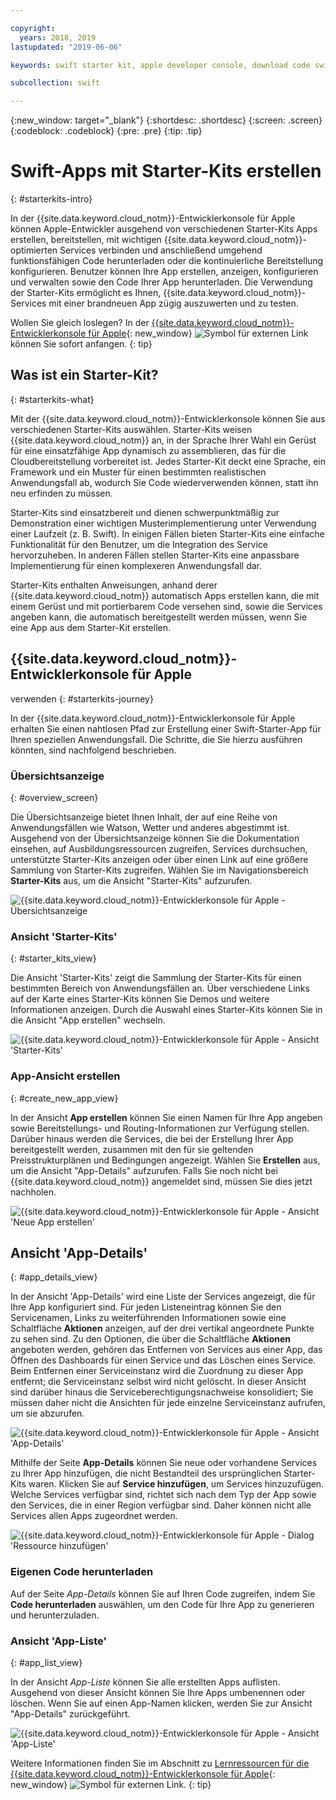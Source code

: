 ```yaml
---

copyright:
  years: 2018, 2019
lastupdated: "2019-06-06"

keywords: swift starter kit, apple developer console, download code swift, app details swift, create swift app

subcollection: swift

---
```


{:new_window: target="_blank"}
{:shortdesc: .shortdesc}
{:screen: .screen}
{:codeblock: .codeblock}
{:pre: .pre}
{:tip: .tip}

# Swift-Apps mit Starter-Kits erstellen
{: #starterkits-intro}

In der {{site.data.keyword.cloud_notm}}-Entwicklerkonsole für
Apple
können Apple-Entwickler ausgehend von verschiedenen Starter-Kits Apps
erstellen, bereitstellen, mit wichtigen
{{site.data.keyword.cloud_notm}}-optimierten Services verbinden und
anschließend umgehend funktionsfähigen Code herunterladen oder die
kontinuierliche Bereitstellung konfigurieren. Benutzer können Ihre App
erstellen, anzeigen, konfigurieren und verwalten sowie den Code Ihrer App
herunterladen. Die Verwendung der Starter-Kits ermöglicht es Ihnen,
{{site.data.keyword.cloud_notm}}-Services mit einer brandneuen App
zügig auszuwerten und zu testen.

Wollen Sie gleich loslegen? In der [{{site.data.keyword.cloud_notm}}-Entwicklerkonsole für Apple](https://{DomainName}/developer/appledevelopment/starter-kits){: new_window} ![Symbol für externen Link](../../icons/launch-glyph.svg "Symbol für externen Link") können Sie sofort anfangen.
{: tip}

## Was ist ein Starter-Kit?
{: #starterkits-what}

Mit der {{site.data.keyword.cloud_notm}}-Entwicklerkonsole können Sie aus verschiedenen Starter-Kits auswählen. Starter-Kits weisen
{{site.data.keyword.cloud_notm}} an, in der Sprache Ihrer Wahl ein Gerüst
für eine einsatzfähige App dynamisch zu assemblieren, das für die
Cloudbereitstellung vorbereitet ist. Jedes Starter-Kit deckt eine Sprache, ein
Framework und ein Muster für einen bestimmten realistischen Anwendungsfall ab,
wodurch Sie Code wiederverwenden können, statt ihn neu erfinden zu müssen.

Starter-Kits sind einsatzbereit und dienen schwerpunktmäßig zur
Demonstration einer wichtigen Musterimplementierung unter Verwendung einer
Laufzeit (z. B. Swift). In einigen Fällen bieten Starter-Kits eine einfache
Funktionalität für den Benutzer, um die Integration des Service
hervorzuheben. In anderen Fällen stellen Starter-Kits eine anpassbare
Implementierung für einen komplexeren Anwendungsfall dar.

Starter-Kits enthalten Anweisungen, anhand derer {{site.data.keyword.cloud_notm}} automatisch Apps erstellen kann, die mit einem Gerüst und mit portierbarem Code versehen sind, sowie die Services angeben kann, die automatisch bereitgestellt werden müssen, wenn Sie eine App aus dem Starter-Kit erstellen.

## {{site.data.keyword.cloud_notm}}-Entwicklerkonsole für Apple
verwenden
{: #starterkits-journey}

In der {{site.data.keyword.cloud_notm}}-Entwicklerkonsole für
Apple erhalten Sie einen nahtlosen Pfad zur Erstellung einer
Swift-Starter-App für Ihren speziellen Anwendungsfall. Die Schritte, die Sie
hierzu ausführen könnten, sind nachfolgend beschrieben.

### Übersichtsanzeige
{: #overview_screen}

Die Übersichtsanzeige bietet Ihnen Inhalt, der auf eine Reihe von
Anwendungsfällen wie Watson, Wetter und anderes abgestimmt ist. Ausgehend von
der Übersichtsanzeige können Sie die Dokumentation einsehen, auf
Ausbildungsressourcen zugreifen, Services durchsuchen, unterstützte
Starter-Kits anzeigen oder über einen Link auf eine größere Sammlung von
Starter-Kits zugreifen. Wählen Sie im Navigationsbereich **Starter-Kits** aus, um die Ansicht "Starter-Kits" aufzurufen.

![{{site.data.keyword.cloud_notm}}-Entwicklerkonsole für Apple - Übersichtsanzeige](images/overview_screen.png "Übersichtsanzeige")

### Ansicht 'Starter-Kits'
{: #starter_kits_view}

Die Ansicht 'Starter-Kits' zeigt die Sammlung der Starter-Kits für einen bestimmten Bereich von Anwendungsfällen an. Über verschiedene Links auf der Karte eines
Starter-Kits können Sie Demos und weitere Informationen anzeigen. Durch die
Auswahl eines Starter-Kits können Sie in die Ansicht "App erstellen" wechseln.

![{{site.data.keyword.cloud_notm}}-Entwicklerkonsole für Apple - Ansicht 'Starter-Kits'](images/starter_kits_screen.png "Ansicht 'Starter-Kits'")

### App-Ansicht erstellen
{: #create_new_app_view}

In der Ansicht **App erstellen** können Sie einen Namen für Ihre App angeben sowie Bereitstellungs- und Routing-Informationen zur Verfügung stellen. Darüber hinaus werden die Services, die bei der Erstellung Ihrer App bereitgestellt werden, zusammen mit den für sie geltenden Preisstrukturplänen und Bedingungen angezeigt. Wählen Sie **Erstellen** aus, um die Ansicht "App-Details" aufzurufen. Falls Sie noch nicht bei {{site.data.keyword.cloud_notm}} angemeldet sind, müssen Sie dies jetzt nachholen.

![{{site.data.keyword.cloud_notm}}-Entwicklerkonsole für Apple - Ansicht 'Neue App erstellen'](images/create_new_project_screen.png "Ansicht 'Neue App erstellen'")

## Ansicht 'App-Details'
{: #app_details_view}

In der Ansicht 'App-Details' wird eine Liste der Services angezeigt, die
für Ihre App konfiguriert sind. Für jeden Listeneintrag können Sie den
Servicenamen, Links zu weiterführenden Informationen sowie eine Schaltfläche
**Aktionen** anzeigen, auf der drei vertikal angeordnete
Punkte zu sehen sind. Zu den Optionen, die über die Schaltfläche
**Aktionen** angeboten werden, gehören das Entfernen von
Services aus einer App, das Öffnen des Dashboards für einen Service und das
Löschen eines Service. Beim Entfernen einer Serviceinstanz wird die Zuordnung
zu dieser App entfernt; die Serviceinstanz selbst wird nicht gelöscht. In
dieser Ansicht sind darüber hinaus die Serviceberechtigungsnachweise
konsolidiert; Sie müssen daher nicht die Ansichten für jede
einzelne Serviceinstanz aufrufen, um sie abzurufen.

![{{site.data.keyword.cloud_notm}}-Entwicklerkonsole für Apple - Ansicht 'App-Details'](images/project_details_screen.png "Ansicht 'App-Details'")

Mithilfe der Seite **App-Details** können Sie neue oder vorhandene Services zu Ihrer App hinzufügen, die nicht Bestandteil des ursprünglichen Starter-Kits waren. Klicken Sie auf **Service hinzufügen**, um Services hinzuzufügen. Welche Services verfügbar
sind, richtet sich nach dem Typ der App sowie den Services, die in einer Region
verfügbar sind. Daher können nicht alle Services allen Apps zugeordnet werden.

![{{site.data.keyword.cloud_notm}}-Entwicklerkonsole für Apple - Dialog 'Ressource hinzufügen'](images/add_resource_screen.png "Dialog 'Ressource hinzufügen'")

### Eigenen Code herunterladen

Auf der Seite _App-Details_ können Sie auf Ihren Code zugreifen, indem Sie **Code herunterladen** auswählen, um den Code für Ihre App zu generieren und herunterzuladen.

### Ansicht 'App-Liste'
{: #app_list_view}

In der Ansicht _App-Liste_ können Sie alle erstellten Apps auflisten. Ausgehend
von dieser Ansicht können Sie Ihre Apps umbenennen oder löschen. Wenn Sie auf
einen App-Namen klicken, werden Sie zur Ansicht "App-Details" zurückgeführt.

![{{site.data.keyword.cloud_notm}}-Entwicklerkonsole für Apple - Ansicht 'App-Liste'](images/project_list_screen.png "Ansicht 'App-Liste'")

Weitere Informationen finden Sie im Abschnitt zu [Lernressourcen für die {{site.data.keyword.cloud_notm}}-Entwicklerkonsole für Apple](https://{DomainName}/developer/appledevelopment/learning-resources){: new_window} ![Symbol für externen Link](../../icons/launch-glyph.svg "Symbol für externen Link").
{: tip}
